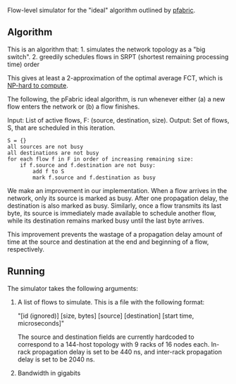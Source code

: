 Flow-level simulator for the "ideal" algorithm outlined by [pfabric](http://conferences.sigcomm.org/sigcomm/2013/papers/sigcomm/p435.pdf). 

Algorithm
---------
This is an algorithm that:
    1. simulates the network topology as a "big switch".
    2. greedily schedules flows in SRPT (shortest remaining processing time) order

This gives at least a 2-approximation of the optimal average FCT, which is [NP-hard to compute](http://dl.acm.org/citation.cfm?doid=378420.378792).

The following, the pFabric ideal algorithm, is run whenever either (a) a new flow enters the network or (b) a flow finishes.

Input: List of active flows, F: (source, destination, size).
Output: Set of flows, S, that are scheduled in this iteration.

    S = {}
    all sources are not busy
    all destinations are not busy
    for each flow f in F in order of increasing remaining size:
        if f.source and f.destination are not busy:
            add f to S
            mark f.source and f.destination as busy

We make an improvement in our implementation. When a flow arrives in the network, only its source is marked as busy. After one propagation delay, the destination is also marked as busy. Similarly, once a flow transmits its last byte, its source is immediately made available to schedule another flow, while its destination remains marked busy until the last byte arrives.

This improvement prevents the wastage of a propagation delay amount of time at the source and destination at the end and beginning of a flow, respectively.

Running
-------

The simulator takes the following arguments: 

1. A list of flows to simulate. This is a file with the following format: 

   "[id (ignored)] [size, bytes] [source] [destination] [start time, microseconds]"

   The source and destination fields are currently hardcoded to correspond to a 144-host topology with 9 racks of 16 nodes each. In-rack propagation delay is set to be 440 ns, and inter-rack propagation delay is set to be 2040 ns.

2. Bandwidth in gigabits
